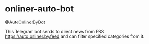 # onliner-auto-bot

[@AutoOnlinerByBot](https://t.me/AutoOnlinerByBot)

This Telegram bot sends to direct news from RSS https://auto.onliner.by/feed and can filter specified categories from it.
